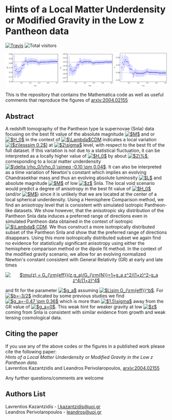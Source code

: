 # Hints of a Local Matter Underdensity or Modified Gravity in the Low z Pantheon data

[![Travis](https://img.shields.io/badge/language-Mathematica-green.svg)]()
![Total visitors](https://visitor-count-badge.herokuapp.com/total.svg?repo_id=lkazantzi.pantheon-tomography)

<p align="center">
<img src="fig_front.png" width="900" title="Figure_1" />
</p>

This is the repository that contains the Mathematica code as well as useful comments that reproduce the figures of [arxiv:2004.02155](https://arxiv.org/pdf/2004.02155.pdf)

## Abstract 
A redshift tomography of the Pantheon type Ia supernovae (SnIa) data focusing on the best fit value of the absolute magnitude 
<a href="https://www.codecogs.com/eqnedit.php?latex=$M$" target="_blank"><img src="https://latex.codecogs.com/gif.latex?$M$" title="$M$" /></a>
and or <a href="https://www.codecogs.com/eqnedit.php?latex=$H_0$" target="_blank"><img src="https://latex.codecogs.com/gif.latex?$H_0$" 
title="$H_0$" /></a> in the context of <a href="https://www.codecogs.com/eqnedit.php?latex=$\Lambda$CDM" target="_blank">
<img src="https://latex.codecogs.com/gif.latex?$\Lambda$CDM" title="$\Lambda$CDM" /></a> indicates a local variation 
<a href="https://www.codecogs.com/eqnedit.php?latex=($z\lesssim&space;0.2$)" target="_blank">
<img src="https://latex.codecogs.com/gif.latex?($z\lesssim&space;0.2$)" title="($z\lesssim 0.2$)" /></a> at 
<a href="https://www.codecogs.com/eqnedit.php?latex=$2\sigma$" target="_blank"><img src="https://latex.codecogs.com/gif.latex?$2\sigma$" title="$2\sigma$" /></a> 
level, with respect to the best fit of the full dataset. If this variation is not due to a statistical fluctuation, it can be 
interpreted as a locally higher value of <a href="https://www.codecogs.com/eqnedit.php?latex=$H_0$" target="_blank"><img src="https://latex.codecogs.com/gif.latex?$H_0$" 
title="$H_0$" /></a> by about <a href="https://www.codecogs.com/eqnedit.php?latex=$2\%$" target="_blank"><img src="https://latex.codecogs.com/gif.latex?$2\%$" title="$2\%$" /></a>, 
corresponding to a local matter underdensity <a href="https://www.codecogs.com/eqnedit.php?latex=$\delta&space;\rho_0/\rho_0&space;\simeq&space;-0.10&space;\pm&space;0.04$" target="_blank">
<img src="https://latex.codecogs.com/gif.latex?$\delta&space;\rho_0/\rho_0&space;\simeq&space;-0.10&space;\pm&space;0.04$" title="$\delta \rho_0/\rho_0 \simeq -0.10 \pm 0.04$" /></a>. 
It can also be interpreted as a time variation of Newton's constant which implies an evolving Chandrasekhar mass and thus an 
evolving absolute luminosity <a href="https://www.codecogs.com/eqnedit.php?latex=$L$" target="_blank">
<img src="https://latex.codecogs.com/gif.latex?$L$" title="$L$" /></a> and absolute magnitude <a href="https://www.codecogs.com/eqnedit.php?latex=$M$" target="_blank">
<img src="https://latex.codecogs.com/gif.latex?$M$" title="$M$" /></a> of low <a href="https://www.codecogs.com/eqnedit.php?latex=$z$" target="_blank">
<img src="https://latex.codecogs.com/gif.latex?$z$" title="$z$" /></a> SnIa. The local void scenario would predict a degree of 
anisotropy in the best fit value of <a href="https://www.codecogs.com/eqnedit.php?latex=$H_0$" target="_blank">
<img src="https://latex.codecogs.com/gif.latex?$H_0$" title="$H_0$" /></a> (and/or <a href="https://www.codecogs.com/eqnedit.php?latex=$M$" target="_blank">
<img src="https://latex.codecogs.com/gif.latex?$M$" title="$M$" /></a>) since it is unlikely that we are located at the center of a 
local spherical underdensity. Using a Hemisphere Comparison method, we find an anisotropy level that is consistent with simulated 
isotropic Pantheon-like datasets. We show however, that the anisotropic sky distribution of the Pantheon SnIa data induces a preferred 
range of directions even in simulated Pantheon data obtained in the context of isotropic <a href="https://www.codecogs.com/eqnedit.php?latex=$\Lambda$&space;CDM" target="_blank">
<img src="https://latex.codecogs.com/gif.latex?$\Lambda$&space;CDM" title="$\Lambda$ CDM" /></a>. We thus construct a more isotropically
distributed subset of the Pantheon SnIa and show that the preferred range of directions disappears. Using this more isotropically 
distributed subset we again find no evidence for statistically significant anisotropy using either the hemisphere comparison method 
or the dipole fit method. In the context of the modified gravity scenario, we allow for an evolving normalized Newton's constant 
consistent with General Relativity (GR) at early and late times 
<p align="center">
<a href="https://www.codecogs.com/eqnedit.php?latex=$\mu(z)&space;=&space;G_{\rm{eff}}(z,g_a)/G_{\rm{N}}=1&plus;g_a&space;z^2/(1&plus;z)^2-g_a&space;z^4/(1&plus;z)^4$" target="_blank"><img src="https://latex.codecogs.com/gif.latex?$\mu(z)&space;=&space;G_{\rm{eff}}(z,g_a)/G_{\rm{N}}=1&plus;g_a&space;z^2/(1&plus;z)^2-g_a&space;z^4/(1&plus;z)^4$" title="$\mu(z) = G_{\rm{eff}}(z,g_a)/G_{\rm{N}}=1+g_a z^2/(1+z)^2-g_a z^4/(1+z)^4$" /></a>  
</p>
and fit for the parameter <a href="https://www.codecogs.com/eqnedit.php?latex=$g_a$" target="_blank">
<img src="https://latex.codecogs.com/gif.latex?$g_a$" title="$g_a$" /></a> assuming <a href="https://www.codecogs.com/eqnedit.php?latex=$L\sim&space;G_{\rm{eff}}^b$" target="_blank"><img src="https://latex.codecogs.com/gif.latex?$L\sim&space;G_{\rm{eff}}^b$" title="$L\sim G_{\rm{eff}}^b$" /></a>. 
For <a href="https://www.codecogs.com/eqnedit.php?latex=$b=-3/2$" target="_blank"><img src="https://latex.codecogs.com/gif.latex?$b=-3/2$" title="$b=-3/2$" /></a> 
indicated by some previous studies we find <a href="https://www.codecogs.com/eqnedit.php?latex=$g_a=-0.47&space;\pm&space;0.36$" target="_blank"><img src="https://latex.codecogs.com/gif.latex?$g_a=-0.47&space;\pm&space;0.36$" title="$g_a=-0.47 \pm 0.36$" /></a>
which is more than <a href="https://www.codecogs.com/eqnedit.php?latex=$1.5\sigma$" target="_blank"><img src="https://latex.codecogs.com/gif.latex?$1.5\sigma$" title="$1.5\sigma$" /></a>
away from the GR value of <a href="https://www.codecogs.com/eqnedit.php?latex=$g_a=0$" target="_blank"><img src="https://latex.codecogs.com/gif.latex?$g_a=0$" title="$g_a=0$" /></a>.
This weak hint for weaker gravity at low <a href="https://www.codecogs.com/eqnedit.php?latex=$z$" target="_blank"><img src="https://latex.codecogs.com/gif.latex?$z$" title="$z$" /></a> 
coming from SnIa is consistent with similar evidence from growth and weak lensing cosmological data.

## Citing the paper 
If you use any of the above codes or the figures in a published work please cite the following paper:
<br>*Hints of a Local Matter Underdensity or Modified Gravity in the Low z Pantheon data.*
<br>Lavrentios Kazantzidis and Leandros Perivolaropoulos, [arxiv:2004.02155](https://arxiv.org/pdf/2004.02155.pdf)

Any further questions/comments are welcome


## Authors List
Lavrentios Kazantzidis - <l.kazantzidis@uoi.gr>
<br>Leandros Perivolaropoulos - <leandros@uoi.gr>

